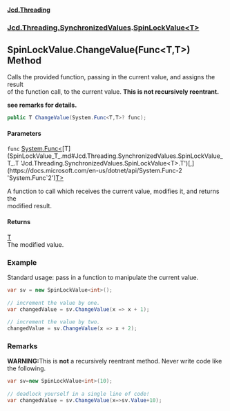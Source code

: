 #### [Jcd.Threading](index.md 'index')
### [Jcd.Threading.SynchronizedValues](Jcd.Threading.SynchronizedValues.md 'Jcd.Threading.SynchronizedValues').[SpinLockValue&lt;T&gt;](SpinLockValue_T_.md 'Jcd.Threading.SynchronizedValues.SpinLockValue<T>')

## SpinLockValue<T>.ChangeValue(Func<T,T>) Method

Calls the provided function, passing in the current value, and assigns the result  
of the function call, to the current value. <b>This is not recursively reentrant.  
see remarks for details.</b>

```csharp
public T ChangeValue(System.Func<T,T>? func);
```
#### Parameters

<a name='Jcd.Threading.SynchronizedValues.SpinLockValue_T_.ChangeValue(System.Func_T,T_).func'></a>

`func` [System.Func&lt;](https://docs.microsoft.com/en-us/dotnet/api/System.Func-2 'System.Func`2')[T](SpinLockValue_T_.md#Jcd.Threading.SynchronizedValues.SpinLockValue_T_.T 'Jcd.Threading.SynchronizedValues.SpinLockValue<T>.T')[,](https://docs.microsoft.com/en-us/dotnet/api/System.Func-2 'System.Func`2')[T](SpinLockValue_T_.md#Jcd.Threading.SynchronizedValues.SpinLockValue_T_.T 'Jcd.Threading.SynchronizedValues.SpinLockValue<T>.T')[&gt;](https://docs.microsoft.com/en-us/dotnet/api/System.Func-2 'System.Func`2')

A function to call which receives the current value, modifies it, and returns the  
modified result.

#### Returns
[T](SpinLockValue_T_.md#Jcd.Threading.SynchronizedValues.SpinLockValue_T_.T 'Jcd.Threading.SynchronizedValues.SpinLockValue<T>.T')  
The modified value.

### Example
Standard usage: pass in a function to manipulate the current value.  
  
```csharp  
var sv = new SpinLockValue<int>();  
  
// increment the value by one.  
var changedValue = sv.ChangeValue(x => x + 1);  
  
// increment the value by two.  
changedValue = sv.ChangeValue(x => x + 2);  
```

### Remarks
  
<b>WARNING:</b>This is <b>not</b> a recursively reentrant method. Never write code like  
             the following.  
  
```csharp  
var sv=new SpinLockValue<int>(10);  
  
// deadlock yourself in a single line of code!  
var changedValue = sv.ChangeValue(x=>sv.Value+10);  
```